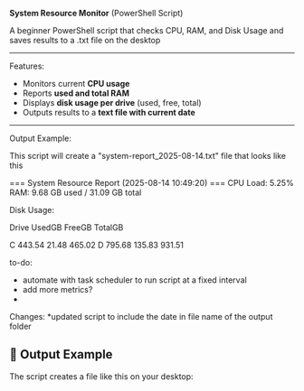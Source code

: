 **System Resource Monitor** (PowerShell Script)

A beginner PowerShell script that checks CPU, RAM, and Disk Usage and saves results to a .txt file on the desktop

---

Features:

- Monitors current **CPU usage**
- Reports **used and total RAM**
- Displays **disk usage per drive** (used, free, total)
- Outputs results to a **text file with current date**

---

Output Example:

This script will create a "system-report_2025-08-14.txt" file that looks like this 




=== System Resource Report (2025-08-14 10:49:20) ===
CPU Load: 5.25%
RAM: 9.68 GB used / 31.09 GB total

Disk Usage:

Drive UsedGB FreeGB TotalGB

C     443.54  21.48  465.02
D     795.68 135.83  931.51


















to-do:
- automate with task scheduler to run script at a fixed interval
- add more metrics?
- 

Changes:
*updated script to include the date in file name of the output folder



## 📂 Output Example

The script creates a file like this on your desktop:

